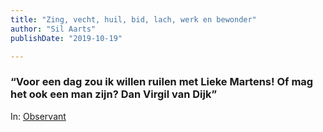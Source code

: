```yaml
---
title: "Zing, vecht, huil, bid, lach, werk en bewonder"
author: "Sil Aarts"
publishDate: "2019-10-19"

---
```


### “Voor een dag zou ik willen ruilen met Lieke Martens! Of mag het ook een man zijn? Dan Virgil van Dijk”


In: [Observant](https://www.observantonline.nl/Home/Artikelen/articleType/ArticleView/articleId/17185/Voor-een-dag-zou-ik-willen-ruilen-met-Lieke-Martens-Of-mag-het-ook-een-man-zijn-Dan-Virgil-van-Dijk)


